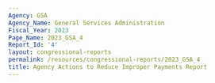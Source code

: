 ```yaml
---
Agency: GSA
Agency_Name: General Services Administration
Fiscal_Year: 2023
Page_Name: 2023_GSA_4
Report_Id: '4'
layout: congressional-reports
permalink: /resources/congressional-reports/2023_GSA_4
title: Agency Actions to Reduce Improper Payments Report
---
```


